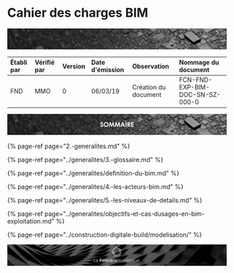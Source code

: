 # Cahier des charges BIM

![](../.gitbook/assets/wallpaper_fnum_black-2.jpg)

| Établi par | Vérifié par | Version | Date d'émission | Observation  | Nommage du document |
| :--- | :--- | :--- | :--- | :--- | :--- |
| FND | MMO | 0 | 06/03/19 | Création du document | FCN-FND-EXP-BIM-DOC-SN-SZ-000-0 |

![](../.gitbook/assets/sommaire.png)

{% page-ref page="2.-generalites.md" %}

{% page-ref page="../generalites/3.-glossaire.md" %}

{% page-ref page="../generalites/definition-du-bim.md" %}

{% page-ref page="../generalites/4.-les-acteurs-bim.md" %}

{% page-ref page="../generalites/5.-les-niveaux-de-details.md" %}

{% page-ref page="../generalites/objectifs-et-cas-dusages-en-bim-exploitation.md" %}

{% page-ref page="../construction-digitale-build/modelisation/" %}

![](../.gitbook/assets/wallpaper_fnum_black.jpg)

